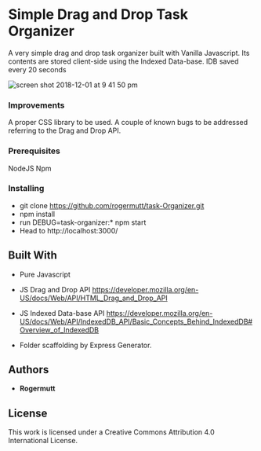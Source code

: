 # Simple Drag and Drop Task Organizer
A very simple drag and drop task organizer built with Vanilla Javascript. Its contents are stored client-side using the Indexed Data-base. IDB saved every 20 seconds 

![screen shot 2018-12-01 at 9 41 50 pm](https://user-images.githubusercontent.com/23165579/49327188-087a0b80-f5b2-11e8-80ed-267fb75470a2.png)

### Improvements
A proper CSS library to be used.
A couple of known bugs to be addressed referring to the Drag and Drop API.

### Prerequisites

NodeJS
Npm

### Installing

- git clone https://github.com/rogermutt/task-Organizer.git
- npm install
- run DEBUG=task-organizer:* npm start
- Head to http://localhost:3000/

## Built With
* Pure Javascript 

*  JS Drag and Drop API
https://developer.mozilla.org/en-US/docs/Web/API/HTML_Drag_and_Drop_API
*  JS Indexed Data-base API 
https://developer.mozilla.org/en-US/docs/Web/API/IndexedDB_API/Basic_Concepts_Behind_IndexedDB#Overview_of_IndexedDB
* Folder scaffolding by Express Generator. 

## Authors
* **Rogermutt**

## License
This work is licensed under a Creative Commons Attribution 4.0 International License.
